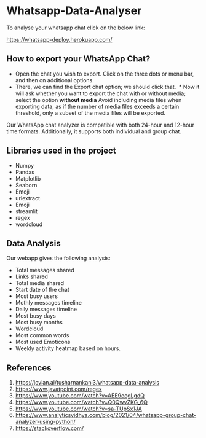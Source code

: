 # Whatsapp-Data-Analyser


To analyse your whatsapp chat click on the below link: 

https://whatsapp-deploy.herokuapp.com/


## How to export your WhatsApp Chat?

* Open the chat you wish to export. Click on the three dots or menu bar, and then on additional options.
* There, we can find the Export chat option; we should click that. 
* Now it will ask whether you want to export the chat with or without media; select the option **without media** Avoid including media files when exporting data, as if the number of media files exceeds a certain threshold, only a subset of the media files will be exported.

Our WhatsApp chat analyzer is compatible with both 24-hour and 12-hour time formats. Additionally, it supports both individual and group chat.

## Libraries used in the project

* Numpy
* Pandas
* Matplotlib
* Seaborn
* Emoji
* urlextract
* Emoji
* streamlit
* regex
* wordcloud


## Data Analysis

Our webapp gives the following analysis:

* Total messages shared
* Links shared
* Total media shared
* Start date of the chat
* Most busy users
* Mothly messages timeline
* Daily messages timeline
* Most busy days
* Most busy months
* Wordcloud
* Most common words
* Most used Emoticons
* Weekly activity heatmap based on hours.

## References 

1. https://jovian.ai/tusharnankani3/whatsapp-data-analysis
2. https://www.javatpoint.com/regex
3. https://www.youtube.com/watch?v=AEE9ecgLgdQ
4. https://www.youtube.com/watch?v=Q0QwvZKG_6Q
5. https://www.youtube.com/watch?v=sa-TUpSx1JA
6. https://www.analyticsvidhya.com/blog/2021/04/whatsapp-group-chat-analyzer-using-python/
7. https://stackoverflow.com/

